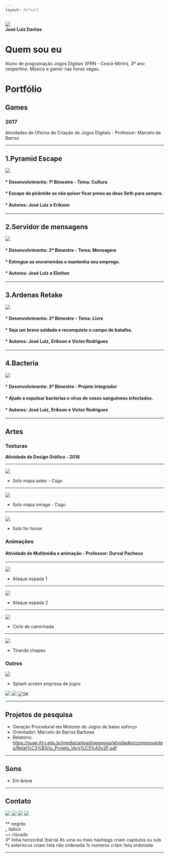 ```yaml
---
layout: default
---
```


   ![](1fotogithub.png)                       
   **José Luiz Dantas**

# Quem sou eu 

Aluno de programação Jogos Digitais (IFRN - Ceará-Mirim), 3º ano vespertino. Músico e gamer nas horas vagas.

# Portfólio

## Games

### 2017
Atividades de Oficina de Criação de Jogos Digitais - Professor: Marcelo de Barros
* * *

## 1.**Pyramid Escape**
[![](pyramid.png)](https://jldifrn.github.io/PyramidEscape)   
   
#### * Desenvolvimento: 1º Bimestre - Tema: Cultura  
#### * Escape da pirâmide se não quiser ficar preso ao deus Seth para sempre.  
#### * Autores: José Luiz e Erikson

* * *

## 2.**Servidor de mensagens**
[![](servidordemensagens.png)](https://jldifrn.github.io/ServidorDeMensagens)   

#### * Desenvolvimento: 2º Bimestre - Tema: Mensagem
#### * Entregue as encomendas e mantenha seu emprego.  
#### * Autores: José Luiz e Elielton

* * *

## 3.**Ardenas Retake**
[![](ardenas.png)](https://jldifrn.github.io/ArdenasRetake)   

#### * Desenvolvimento: 3º Bimestre - Tema: Livre
#### * Seja um bravo soldado e reconquiste o campo de batalha.
#### * Autores: José Luiz, Erikson e Victor Rodrigues

* * *

## 4.**Bacteria**
[![](bacteria.png)](https://eriksonnicacio.github.io/bacteria2/)   

#### * Desenvolvimento: 3º Bimestre - Projeto Integrador
#### * Ajude a expulsar bacterias e vírus de vasos sanguíneos infectados.
#### * Autores: José Luiz, Erikson e Victor Rodrigues

* * *
## Artes

### Texturas
**Atividade de Design Gráfico - 2016**
* * *
![](astec.png)
* Solo mapa astec - Csgo

* * *

![](mirage.png)
* Solo mapa mirage - Csgo

* * *

![](forhonor.png)
* Solo for honor


### Animações
#### Atividade de Multimidia e animação - Professor: Durval Pacheco

* * *
![](Animação1.gif)  
* Ataque espada 1  

* * *
![](Animação2.gif)  
* Ataque espada 2  

* * *
![](Animação3.gif)  
* Ciclo de caminhada  

* * *
![](Animação4.gif)  
* Tirando chapeu  

### Outros

![](Bisonho.png)  
* Splash screen empresa de jogos


![](http://i3.kym-cdn.com/photos/images/newsfeed/001/176/251/4d7.png)
![](https://pbs.twimg.com/profile_images/649698177738801156/zN-cNA7Y.png)
![SK](sk.png)


* * *

## Projetos de pesquisa
* Geração Procedural em Motores de Jogos de baixo esforço  
* Orientador: Marcelo de Barros Barbosa
* Relatorio: https://suap.ifrn.edu.br/media/upload/pesquisa/atividades/comprovantes/Relat%C3%B3rio_Projeto_Vers%C3%A3o2F.pdf

* * *
## Sons
* Em breve

* * *

## Contato

![](https://upload.wikimedia.org/wikipedia/commons/thumb/c/c2/F_icon.svg/2000px-F_icon.svg.png)
![](https://logodownload.org/wp-content/uploads/2017/04/instagram-logo.png)
![](https://logodownload.org/wp-content/uploads/2014/09/twitter-logo-1.png)
![](https://ih0.redbubble.net/image.470630233.2991/flat,800x800,075,t.u1.jpg)

** negrito  
_ italico  
~~ riscado  
3* linha horizontal (barra)
#s uma ou mais hashtags criam capitulos ou sub
*s asteriscos criam lista não ordenada
1s numeros criam lista ordenada
* * *

